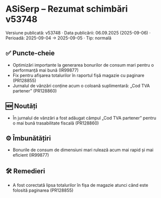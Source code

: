 # ASiSerp – Rezumat schimbări v53748

Versiune publicată: v53748 · Data publicării: 06.09.2025 (2025-09-06) · Perioadă: 2025-09-04 → 2025-09-05 · Tip: normală

## ✅ Puncte-cheie
- Optimizări importante la generarea bonurilor de consum mari pentru o performanță mai bună (IR99877)
- Fix pentru afișarea totalurilor în raportul fișă magazie cu paginare (PR128855)
- Jurnalul de vânzări conține acum o coloană suplimentară: „Cod TVA partener” (PR128860)

## 🆕 Noutăți
- În jurnalul de vânzări a fost adăugat câmpul „Cod TVA partener” pentru o mai bună trasabilitate fiscală (PR128860)

## ⚙️ Îmbunătățiri
- Bonurile de consum de dimensiuni mari rulează acum mai rapid și mai eficient (IR99877)

## 🛠️ Remedieri
- A fost corectată lipsa totalurilor în fișa de magazie atunci când este folosită paginarea (PR128855)
